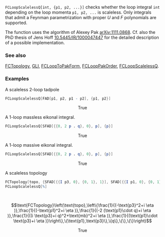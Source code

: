 `FCLoopScalelessQ[int, {p1, p2, ...}]` checks whether the loop integral `int` depending on the loop momenta `p1, p2, ...` is scaleless. Only integrals that admit a Feynman parametrization with proper $U$ and $F$ polynomials are supported.

The function uses the algorithm of Alexey Pak [arXiv:1111.0868](https://arxiv.org/abs/1111.0868). Cf. also the PhD thesis of Jens Hoff [10.5445/IR/1000047447](https://doi.org/10.5445/IR/1000047447) for the detailed description of a possible implementation.

### See also

[FCTopology](FCTopology), [GLI](GLI), [FCLoopToPakForm](FCLoopToPakForm), [FCLoopPakOrder](FCLoopPakOrder), [FCLoopScalelessQ](FCLoopScalelessQ).

### Examples

A scaleless 2-loop tadpole

```mathematica
FCLoopScalelessQ[FAD[p1, p2, p1 - p2], {p1, p2}]
```

$$\text{True}$$

A 1-loop massless eikonal integral.

```mathematica
FCLoopScalelessQ[SFAD[{{0, 2 p . q}, 0}, p], {p}]
```

$$\text{True}$$

A 1-loop massive eikonal integral.

```mathematica
FCLoopScalelessQ[SFAD[{{0, 2 p . q}, 0}, p], {p}]
```

$$\text{True}$$

A scaleless topology

```mathematica
FCTopology[topo, {SFAD[{{I p3, 0}, {0, 1}, 1}], SFAD[{{I p1, 0}, {0, 1}, 1}], SFAD[{{0, -2 p1 . q}, {0, 1}, 1}], SFAD[{{I p3 + I q, 0}, {-mb^2, 1}, 1}], SFAD[{{0, p1 . p3}, {0, 1}, 1}]}, {p1, p3}, {q}, {}, {}]
FCLoopScalelessQ[%] 
  
 

```

$$\text{FCTopology}\left(\text{topo},\left\{\frac{1}{(-\text{p3}^2+i \eta )},\frac{1}{(-\text{p1}^2+i \eta )},\frac{1}{(-2 (\text{p1}\cdot q)+i \eta )},\frac{1}{((i \text{p3}+i q)^2+\text{mb}^2+i \eta )},\frac{1}{(\text{p1}\cdot \text{p3}+i \eta )}\right\},\{\text{p1},\text{p3}\},\{q\},\{\},\{\}\right)$$

$$\text{True}$$